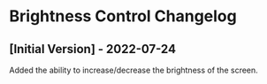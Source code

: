 # Brightness Control Changelog

## [Initial Version] - 2022-07-24

Added the ability to increase/decrease the brightness of the screen.
